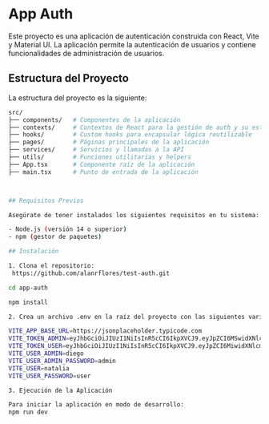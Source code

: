 # App Auth

Este proyecto es una aplicación de autenticación construida con React, Vite y Material UI. La aplicación permite la autenticación de usuarios y contiene funcionalidades de administración de usuarios.

## Estructura del Proyecto

La estructura del proyecto es la siguiente:

```bash
src/
├── components/   # Componentes de la aplicación
├── contexts/     # Contextos de React para la gestión de auth y su estado global
├── hooks/        # Custom hooks para encapsular lógica reutilizable
├── pages/        # Páginas principales de la aplicación
├── services/     # Servicios y llamadas a la API
├── utils/        # Funciones utilitarias y helpers
├── App.tsx       # Componente raíz de la aplicación
├── main.tsx      # Punto de entrada de la aplicación



## Requisitos Previos

Asegúrate de tener instalados los siguientes requisitos en tu sistema:

- Node.js (versión 14 o superior)
- npm (gestor de paquetes)

## Instalación

1. Clona el repositorio:
 https://github.com/alanrflores/test-auth.git

cd app-auth

npm install

2. Crea un archivo .env en la raíz del proyecto con las siguientes variables de entorno:

VITE_APP_BASE_URL=https://jsonplaceholder.typicode.com
VITE_TOKEN_ADMIN=eyJhbGciOiJIUzI1NiIsInR5cCI6IkpXVCJ9.eyJpZCI6MSwidXNlcm5hbWUiOiJhZG1pbiIsInJvbGUiOiJhZG1pbiIsImlhdCI6MTUxNjIzOTAyMn0.SflKxwRJSMeKKF2QT4fwpMeJf36POk6yJV_adQssw5c
VITE_TOKEN_USER=eyJhbGciOiJIUzI1NiIsInR5cCI6IkpXVCJ9.eyJpZCI6MiwidXNlcm5hbWUiOiJ1c2VyIiwicm9sZSI6InVzZXIiLCJpYXQiOjE1MTYyMzkwMjJ9.SflKxwRJSMeKKF2QT4fwpMeJf36POk6yJV_adQssw5c
VITE_USER_ADMIN=diego
VITE_USER_ADMIN_PASSWORD=admin
VITE_USER=natalia
VITE_USER_PASSWORD=user

3. Ejecución de la Aplicación

Para iniciar la aplicación en modo de desarrollo:
npm run dev

```


